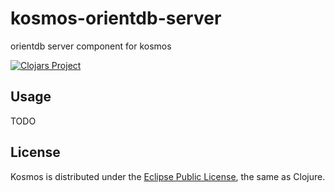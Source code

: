 # kosmos-orientdb-server

orientdb server component for kosmos

[![Clojars Project](https://img.shields.io/clojars/v/kosmos/kosmos-orientdb-server.svg)](https://clojars.org/kosmos/kosmos-orientdb-server)

## Usage

TODO

## License

Kosmos is distributed under the [Eclipse Public License](http://opensource.org/licenses/eclipse-1.0.php), the same as Clojure.